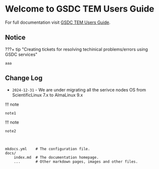 # Welcome to GSDC TEM Users Guide

For full documentation visit [GSDC TEM Users Guide](https://tem-docs.readthedocs.io/en/al9).

## Notice

???+ tip "Creating tickets for resolving techinical problems/errors using GSDC services"

    aaa

## Change Log

* `2024-12-31` - We are under migrating all the serivce nodes OS from ScientificLinux 7.x to AlmaLinux 9.x


!!! note
    
    note1

!!! note

    note2

<br>

    mkdocs.yml    # The configuration file.
    docs/
        index.md  # The documentation homepage.
        ...       # Other markdown pages, images and other files.